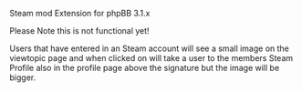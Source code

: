 Steam mod Extension for phpBB 3.1.x

Please Note this is not functional yet!

Users that have entered in an Steam account will see a small image on the viewtopic page and when 
clicked on will take a user to the members Steam Profile also in the profile page above the signature 
but the image will be bigger.